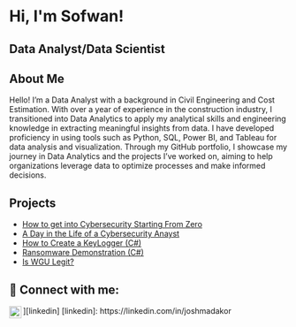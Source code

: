 <h1>Hi, I'm Sofwan! </h1>
<h2> Data Analyst/Data Scientist </h2>

<h2>About Me </h2>
Hello! I’m a Data Analyst with a background in Civil Engineering and Cost Estimation. With over a year of experience in the construction industry, I transitioned into Data Analytics to apply my analytical skills and engineering knowledge in extracting meaningful insights from data. I have developed proficiency in using tools such as Python, SQL, Power BI, and Tableau for data analysis and visualization. Through my GitHub portfolio, I showcase my journey in Data Analytics and the projects I’ve worked on, aiming to help organizations leverage data to optimize processes and make informed decisions.

<h2>Projects</h2>

- [How to get into Cybersecurity Starting From Zero](https://www.youtube.com/watch?v=a83ASGn_V_s)
- [A Day in the Life of a Cybersecurity Anayst](https://www.youtube.com/watch?v=uHy3oM7NnoU)
- [How to Create a KeyLogger (C#)](https://www.youtube.com/watch?v=N-L9hklSlNk)
- [Ransomware Demonstration (C#)](https://www.youtube.com/watch?v=OfvdQeh79s0)
- [Is WGU Legit?](https://www.youtube.com/watch?v=E2MwRWxDBkA)

<h2> 🤳 Connect with me:</h2>
<img align="left" alt="JoshMadakor | LinkedIn" width="22px" src="https://cdn.jsdelivr.net/npm/simple-icons@v3/icons/linkedin.svg" />][linkedin]
[linkedin]: https://linkedin.com/in/joshmadakor

